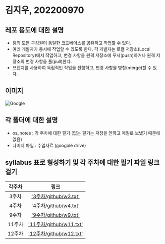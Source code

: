 # 김지우, 202200970

## 레포 용도에 대한 설명
- 팀의 모든 구성원이 동일한 코드베이스를 공유하고 작업할 수 있다.
- 여러 개발자가 동시에 작업할 수 있도록 한다. 각 개발자는 로컬 저장소(Local Repository)에서 작업하고, 변경 사항을 원격 저장소에 푸시(push)하거나 원격 저장소의 변경 사항을 풀(pull)한다.
- 브랜치를 사용하여 독립적인 작업을 진행하고, 변경 사항을 병합(merge)할 수 있다.

## 이미지
![Google](https://www.google.com/images/branding/googlelogo/2x/googlelogo_color_92x30dp.png)

## 각 폴더에 대한 설명
- os_notes : 각 주차에 대한 필기 (없는 필기는 저장을 안하고 메일로 보냈기 때문에 없음)
- 나머지 파일 : 수업자료 (googole drive)

## syllabus 표로 형성하기 및 각 주차에 대한 필기 파일 링크 걸기
|각주차|링크|
|:--:|:--:|
|3주차|['3주차/github/w3.txt'](https://github.com/wldn03/jiwoo/blob/main/os_notes/w3.txt)|
|4주차|['4주차/github/w4.txt'](https://github.com/wldn03/jiwoo/blob/main/os_notes/w4.txt)|
|9주차|['9주차/github/w9.txt'](https://github.com/wldn03/jiwoo/blob/main/os_notes/w9.txt)|
|11주차|['11주차/github/w11.txt'](https://github.com/wldn03/jiwoo/blob/main/os_notes/w11.txt)|
|12주차|['12주차/github/w12.txt'](https://github.com/wldn03/jiwoo/blob/main/os_notes/w12.txt)|
